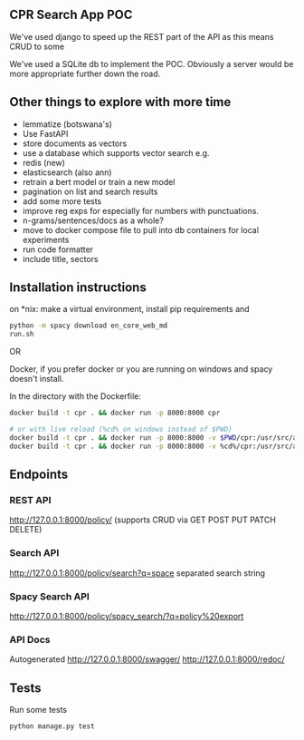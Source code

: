 ## CPR Search App POC

We've used django to speed up the REST part of the API as this means CRUD to some

We've used a SQLite db to implement the POC. Obviously a server would be more appropriate further down the road.

## Other things to explore with more time
- lemmatize (botswana's)
- Use FastAPI
- store documents as vectors
- use a database which supports vector search e.g.
- redis (new)
- elasticsearch (also ann)
- retrain a bert model or train a new model
- pagination on list and search results
- add some more tests
- improve reg exps for especially for numbers with punctuations.
- n-grams/sentences/docs as a whole?
- move to docker compose file to pull into db containers for local experiments
- run code formatter
- include title, sectors

## Installation instructions

on *nix: make a virtual environment, install pip requirements and 


```sh
python -m spacy download en_core_web_md
run.sh
```

OR

Docker, if you prefer docker or you are running on windows and spacy doesn't install.

In the directory with the Dockerfile:
```sh
docker build -t cpr . && docker run -p 8000:8000 cpr

# or with live reload (%cd% on windows instead of $PWD)
docker build -t cpr . && docker run -p 8000:8000 -v $PWD/cpr:/usr/src/app cpr
docker build -t cpr . && docker run -p 8000:8000 -v %cd%/cpr:/usr/src/app cpr
```

## Endpoints
### REST API
http://127.0.0.1:8000/policy/ 
(supports CRUD via GET POST PUT PATCH DELETE)

### Search API
http://127.0.0.1:8000/policy/search?q=space separated search string

### Spacy Search API
http://127.0.0.1:8000/policy/spacy_search/?q=policy%20export

### API Docs
Autogenerated
http://127.0.0.1:8000/swagger/
http://127.0.0.1:8000/redoc/


## Tests
Run some tests
```sh
python manage.py test
```
